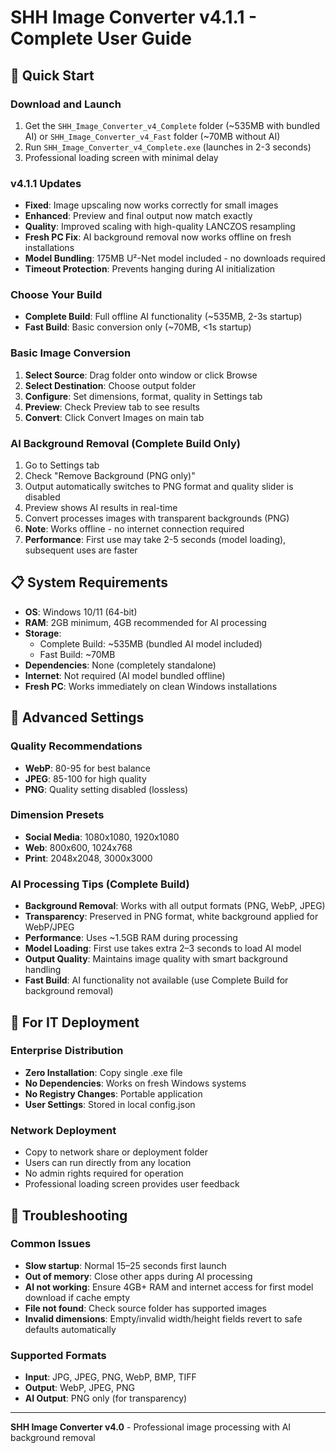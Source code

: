 # SHH Image Converter v4.1.1 - Complete User Guide

## 🚀 **Quick Start**

### **Download and Launch**
1. Get the `SHH_Image_Converter_v4_Complete` folder (~535MB with bundled AI) or `SHH_Image_Converter_v4_Fast` folder (~70MB without AI)
2. Run `SHH_Image_Converter_v4_Complete.exe` (launches in 2-3 seconds)
3. Professional loading screen with minimal delay

### **v4.1.1 Updates**
- **Fixed**: Image upscaling now works correctly for small images
- **Enhanced**: Preview and final output now match exactly
- **Quality**: Improved scaling with high-quality LANCZOS resampling
- **Fresh PC Fix**: AI background removal now works offline on fresh installations
- **Model Bundling**: 175MB U²-Net model included - no downloads required
- **Timeout Protection**: Prevents hanging during AI initialization

### **Choose Your Build**
- **Complete Build**: Full offline AI functionality (~535MB, 2-3s startup)
- **Fast Build**: Basic conversion only (~70MB, <1s startup)

### **Basic Image Conversion**
1. **Select Source**: Drag folder onto window or click Browse
2. **Select Destination**: Choose output folder
3. **Configure**: Set dimensions, format, quality in Settings tab
4. **Preview**: Check Preview tab to see results
5. **Convert**: Click Convert Images on main tab

### **AI Background Removal** (Complete Build Only)
1. Go to Settings tab
2. Check "Remove Background (PNG only)"
3. Output automatically switches to PNG format and quality slider is disabled
4. Preview shows AI results in real-time
5. Convert processes images with transparent backgrounds (PNG)
6. **Note**: Works offline - no internet connection required
7. **Performance**: First use may take 2-5 seconds (model loading), subsequent uses are faster

## 📋 **System Requirements**
- **OS**: Windows 10/11 (64-bit)
- **RAM**: 2GB minimum, 4GB recommended for AI processing
- **Storage**: 
  - Complete Build: ~535MB (bundled AI model included)
  - Fast Build: ~70MB
- **Dependencies**: None (completely standalone)
- **Internet**: Not required (AI model bundled offline)
- **Fresh PC**: Works immediately on clean Windows installations

## 🔧 **Advanced Settings**

### **Quality Recommendations**
- **WebP**: 80-95 for best balance
- **JPEG**: 85-100 for high quality
- **PNG**: Quality setting disabled (lossless)

### **Dimension Presets**
- **Social Media**: 1080x1080, 1920x1080
- **Web**: 800x600, 1024x768
- **Print**: 2048x2048, 3000x3000

### **AI Processing Tips** (Complete Build)
- **Background Removal**: Works with all output formats (PNG, WebP, JPEG)
- **Transparency**: Preserved in PNG format, white background applied for WebP/JPEG
- **Performance**: Uses ~1.5GB RAM during processing
- **Model Loading**: First use takes extra 2–3 seconds to load AI model
- **Output Quality**: Maintains image quality with smart background handling
- **Fast Build**: AI functionality not available (use Complete Build for background removal)

## 🚀 **For IT Deployment**

### **Enterprise Distribution**
- **Zero Installation**: Copy single .exe file
- **No Dependencies**: Works on fresh Windows systems
- **No Registry Changes**: Portable application
- **User Settings**: Stored in local config.json

### **Network Deployment**
- Copy to network share or deployment folder
- Users can run directly from any location
- No admin rights required for operation
- Professional loading screen provides user feedback

## 🔧 **Troubleshooting**

### **Common Issues**
- **Slow startup**: Normal 15–25 seconds first launch
- **Out of memory**: Close other apps during AI processing
- **AI not working**: Ensure 4GB+ RAM and internet access for first model download if cache empty
- **File not found**: Check source folder has supported images
- **Invalid dimensions**: Empty/invalid width/height fields revert to safe defaults automatically

### **Supported Formats**
- **Input**: JPG, JPEG, PNG, WebP, BMP, TIFF
- **Output**: WebP, JPEG, PNG
- **AI Output**: PNG only (for transparency)

---

**SHH Image Converter v4.0** - Professional image processing with AI background removal
